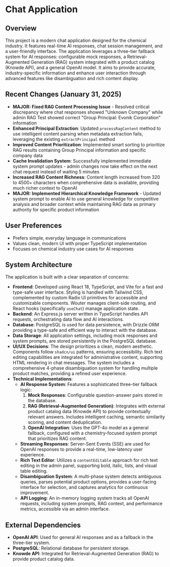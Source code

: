 # Chat Application

## Overview
This project is a modern chat application designed for the chemical industry. It features real-time AI responses, chat session management, and a user-friendly interface. The application leverages a three-tier fallback system for AI responses: configurable mock responses, a Retrieval-Augmented Generation (RAG) system integrated with a product catalog (Knowde API), and a general OpenAI model. It aims to provide accurate, industry-specific information and enhance user interaction through advanced features like disambiguation and rich content display.

## Recent Changes (January 31, 2025)
- **MAJOR: Fixed RAG Content Processing Issue** - Resolved critical discrepancy where chat responses showed "Unknown Company" while admin RAG Test showed correct "Group Principal: Evonik Corporation" information
- **Enhanced Principal Extraction**: Updated `processRagContent` method to use intelligent content parsing when metadata extraction fails, leveraging the existing `extractPrincipal` method
- **Improved Content Prioritization**: Implemented smart sorting to prioritize RAG results containing Group Principal information and specific company data
- **Cache Invalidation System**: Successfully implemented immediate system prompt updates - admin changes now take effect on the next chat request instead of waiting 5 minutes
- **Increased RAG Content Richness**: Content length increased from 320 to 4500+ characters when comprehensive data is available, providing much richer context to OpenAI
- **MAJOR: Implemented Hierarchical Knowledge Framework** - Updated system prompt to enable AI to use general knowledge for competitive analysis and broader context while maintaining RAG data as primary authority for specific product information

## User Preferences
- Prefers simple, everyday language in communications
- Values clean, modern UI with proper TypeScript implementation
- Focuses on chemical industry use cases for AI responses

## System Architecture
The application is built with a clear separation of concerns:
-   **Frontend**: Developed using React 18, TypeScript, and Vite for a fast and type-safe user interface. Styling is handled with Tailwind CSS, complemented by custom Radix UI primitives for accessible and customizable components. Wouter manages client-side routing, and React hooks (specifically `useChat`) manage application state.
-   **Backend**: An Express.js server written in TypeScript handles API requests, orchestrating data flow and AI interactions.
-   **Database**: PostgreSQL is used for data persistence, with Drizzle ORM providing a type-safe and efficient way to interact with the database.
-   **Data Storage**: All application settings, including mock responses and system prompts, are stored persistently in the PostgreSQL database.
-   **UI/UX Decisions**: The design prioritizes a clean, modern aesthetic. Components follow `shadcn/ui` patterns, ensuring accessibility. Rich text editing capabilities are integrated for administrative content, supporting HTML rendering in chat messages. The system includes a comprehensive 4-phase disambiguation system for handling multiple product matches, providing a refined user experience.
-   **Technical Implementations**:
    -   **AI Response System**: Features a sophisticated three-tier fallback logic:
        1.  **Mock Responses**: Configurable question-answer pairs stored in the database.
        2.  **RAG (Retrieval-Augmented Generation)**: Integrates with external product catalog data (Knowde API) to provide contextually relevant answers. Includes intelligent caching, semantic similarity scoring, and content deduplication.
        3.  **OpenAI Integration**: Uses the GPT-4o model as a general fallback, configured with a chemistry-focused system prompt that prioritizes RAG content.
    -   **Streaming Responses**: Server-Sent Events (SSE) are used for OpenAI responses to provide a real-time, low-latency user experience.
    -   **Rich Text Editor**: Utilizes a `contentEditable` approach for rich text editing in the admin panel, supporting bold, italic, lists, and visual table editing.
    -   **Disambiguation System**: A multi-phase system detects ambiguous queries, parses potential product options, provides a user-facing interface for selection, and captures analytics for continuous improvement.
    -   **API Logging**: An in-memory logging system tracks all OpenAI requests, including system prompts, RAG context, and performance metrics, accessible via an admin interface.

## External Dependencies
-   **OpenAI API**: Used for general AI responses and as a fallback in the three-tier system.
-   **PostgreSQL**: Relational database for persistent storage.
-   **Knowde API**: Integrated for Retrieval-Augmented Generation (RAG) to provide product catalog data.